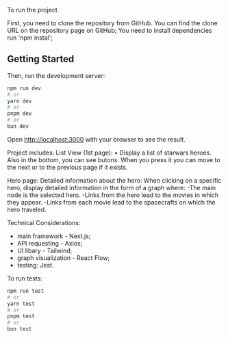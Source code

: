 
To run the project

First, you need to clone the repository from GitHub. You can find the clone URL on the repository page on GitHub;
You need to install dependencies run 'npm instal';
## Getting Started

Then, run the development server:

```bash
npm run dev
# or
yarn dev
# or
pnpm dev
# or
bun dev
```
Open [http://localhost:3000](http://localhost:3000) with your browser to see the result.

Project includes:
List View (1st page): • Display a list of starwars heroes. Also in the bottom, you can see butons. When you press it you can move to the next or to the previous page if it exists.

Hero page:
Detailed information about the hero: When clicking on a specific hero, display detailed information in the form of a graph where:
 -The main node is the selected hero.
 -Links from the hero lead to the movies in which they appear.
 -Links from each movie lead to the spacecrafts on which the hero traveled.

 Technical Considerations: 
  - main framework - Next.js;
  - API requesting - Axios;
  - UI libary - Tailwind;
  - graph visualization - React Flow;
  - testing: Jest.

  To run tests:
  ```bash
  npm run test
  # or
  yarn test
  # or
  pnpm test
  # or
  bun test
  ```
  